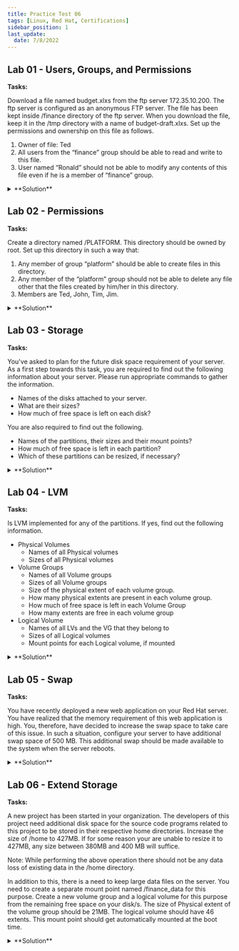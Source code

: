 ```yaml
---
title: Practice Test 06
tags: [Linux, Red Hat, Certifications]
sidebar_position: 1
last_update:
  date: 7/8/2022
---
```


## Lab 01 - Users, Groups, and Permissions

**Tasks:**

Download a file named budget.xlxs from the ftp server 172.35.10.200. The ftp server is configured as an anonymous FTP server. The file has been kept inside /finance directory of the ftp server. When you download the file, keep it in the /tmp directory with a name of budget-draft.xlxs. Set up the permissions and ownership on this file as follows.

1. Owner of file: Ted
2. All users from the “finance” group should be able to read and write to this file.
3. User named “Ronald” should not be able to modify any contents of this file even if he is a member of “finance” group.

<details>
  <summary> **Solution** </summary>

Get the file. 

```bash
ftp 172.35.10.200
cd pub
ls
get budget.xlxs
exit
ll
cp budget.xlxs /tmp/budget-draft.xlxs
ll /tmp/budget-draft.xlxs
```

Set the permissions. 

```bash 
chown ted:finance /tmp/budget-draft.xlxs
ll /tmp/budget-draft.xlxs
chmod 660 /tmp/budget-draft.xlxs
ll /tmp/budget-draft.xlxs

#restrict write acces for ronald
grep '^sales' /etc/group
id ronald
setfacl -m u:uid:r budget-draft.xlxs

# test
grep '^finance' /etc/group
su - member1
vim budget-draft.xlxs
su - ronald
vim budget-draft.xlxs
```

</details>



## Lab 02 - Permissions

**Tasks:**

Create a directory named /PLATFORM. This directory should be owned by root. Set up this directory in such a way that:

1. Any member of group “platform” should be able to create files in this directory.
2. Any member of the “platform” group should not be able to delete any file other that the files created by him/her in this directory.
3. Members are Ted, John, Tim, Jim.

<details>
  <summary> **Solution** </summary>


```bash
mkdir /PLATFORM
ll

# get gid
grep '^sales' /etc/group

# change ownership
chown root:platform /PLATFORM
chmod 3770 /PLATFORM
ll /

# using root, create a file in the directory
touch /PLATFORM/root.txt

# test using Ted
grep '^sales' /etc/group
su - ted 
touch /PLATFORM/Ted1.txt
touch /PLATFORM/Ted2.txt
rm -f /PLATFORM/Ted1.txt
rm -f /PLATFORM/root.txt

# test using other members john, jim, tim
su - john
touch /PLATFORM/john1.txt
touch /PLATFORM/john2.txt
ll /PLATFORM
rm -f /PLATFORM/john1.txt
ll /PLATFORM
rm -f /PLATFORM/root.txt

su - jim
touch /PLATFORM/jim1.txt
touch /PLATFORM/jim2.txt
ll /PLATFORM/
rm -f /PLATFORM/jim1.txt
rm -f /PLATFORM/root.txt
rm -f /PLATFORM/john2.txt
m -f /PLATFORM/Ted2.txt
ll /PLATFORM
```

</details>


## Lab 03 - Storage   

**Tasks:**

You've asked to plan for the future disk space requirement of your server. As a first step towards this task, you are required to find out the following information about your server. Please run appropriate commands to gather the information.

- Names of the disks attached to your server.
- What are their sizes?
- How much of free space is left on each disk?

You are also required to find out the following.
- Names of the partitions, their sizes and their mount points?
- How much of free space is left in each partition?
- Which of these partitions can be resized, if necessary?

<details>
  <summary> **Solution** </summary>

```bash
lsblk
blkid
df -h
lsblk 
```


</details>

## Lab 04 - LVM

**Tasks:**

Is LVM implemented for any of the partitions. If yes, find out the following information.

- Physical Volumes
  - Names of all Physical volumes
  - Sizes of all Physical volumes
- Volume Groups
  - Names of all Volume groups
  - Sizes of all Volume groups
  - Size of the physical extent of each volume group.
  - How many physical extents are present in each volume group.
  - How much of free space is left in each Volume Group
  - How many extents are free in each volume group
- Logical Volume
  -  Names of all LVs and the VG that they belong to
  - Sizes of all Logical volumes
  - Mount points for each Logical volume, if mounted

<details>
  <summary> **Solution** </summary>

```bash
pvs
pvdisplay

vgs
vgdisplay

lvs
lvdisplay
lsblk
```

</details>


## Lab 05 - Swap 

**Tasks:**

You have recently deployed a new web application on your Red Hat server. You have realized that the memory requirement of this web application is high. You, therefore, have decided to increase the swap space to take care of this issue. In such a situation, configure your server to have additional swap space of 500 MB. This additional swap should be made available to the system when the server reboots.

<details>
  <summary> **Solution** </summary>


```bash
# check devices
lsblk

# create partition on the available device
sudo fdisk /dev/xxx
n > p > enter 
first sector: default
last sector: +500M

# change type to swap
t > L > 82

# save
v

# set swap device
sudo mkswap /dev/xxx
swapon -a

# edit /etc/fstab
vim /etc/fstab
/dev/xxx   swap   swap   defaults  0  0

# mount
mount -a
lsblk
```

</details>


## Lab 06 - Extend Storage

**Tasks:**

A new project has been started in your organization. The developers of this project need additional disk space for the source code programs related to this project to be stored in their respective home directories. Increase the size of /home to 427MB. If for some reason your are unable to resize it to 427MB, any size between 380MB and 400 MB will suffice.

Note: While performing the above operation there should not be any data loss of existing data in the /home directory.

In addition to this, there is a need to keep large data files on the server. You need to create a separate mount point named /finance_data for this purpose. Create a new volume group and a logical volume for this purpose from the remaining free space on your disk/s. The size of Physical extent of the volume group should be 21MB. The logical volume should have 46 extents. This mount point should get automatically mounted at the boot time.


<details>
  <summary> **Solution** </summary>

Use growpart. 

```bash
sudo growpart /dev/xxx 427
```

Create the mountpoint, VG, LV, and physical extent. 

```bash
sudo su -
mkdir /sales_data
lsblk
lvs 
vgs 
pvs 

fdisk /dev/xxx
n > p/e > p.no > first > last 
t > L > 82 
w 

## pV
pvcreate /dev/xxx2
pvs 
pvdisplay

vgcreate -s size vgname /dev/xxx2 
vgs 
vgdisplay 

## LV
lvcreate -l size -n lvname vgname 
lvs 
lvdisplay 
mkfs.xfs /dev/vgname/vname 

## Mount.=
vim /etc/fstab 
  /dev/vgname/lvname  /sales_data   xfs   defaults    0   0
mount -a 
lsblk 
lsblk -f
```

</details>


